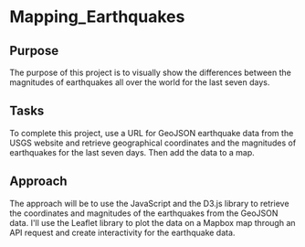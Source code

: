 # Mapping_Earthquakes

## Purpose
The purpose of this project is to visually show the differences between the magnitudes of earthquakes all over the world for the last seven days.

## Tasks
To complete this project, use a URL for GeoJSON earthquake data from the USGS website and retrieve geographical coordinates and the magnitudes of earthquakes for the last seven days. Then add the data to a map.

## Approach
The approach will be to use the JavaScript and the D3.js library to retrieve the coordinates and magnitudes of the earthquakes from the GeoJSON data. I'll use the Leaflet library to plot the data on a Mapbox map through an API request and create interactivity for the earthquake data.